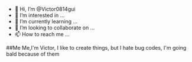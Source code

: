 - 👋 Hi, I’m @Victor0814gui
- 👀 I’m interested in ...
- 🌱 I’m currently learning ...
- 💞️ I’m looking to collaborate on ...
- 📫 How to reach me ...

<!---
Victor0814gui/Victor0814gui is a ✨ special ✨ repository because its `README.md` (this file) appears on your GitHub profile.
You can click the Preview link to take a look at your changes.
--->
##Me
Me,I'm Victor, I like to create things, but I hate bug codes, I'm going bald because of them

